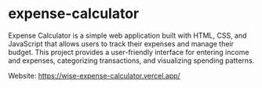 # expense-calculator

Expense Calculator is a simple web application built with HTML, CSS, and JavaScript that allows users to track their expenses and manage their budget. This project provides a user-friendly interface for entering income and expenses, categorizing transactions, and visualizing spending patterns.

Website: https://wise-expense-calculator.vercel.app/
